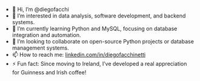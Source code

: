 - 👋 Hi, I’m @diegofacchi
- 👀 I’m interested in data analysis, software development, and backend systems.
- 🌱 I’m currently learning Python and MySQL, focusing on database integration and automation.
- 💞️ I’m looking to collaborate on open-source Python projects or database management systems.
- 📫 How to reach me: [linkedin.com/in/diegofacchinetti](https://www.linkedin.com/in/diegofacchinetti)
- ⚡ Fun fact: Since moving to Ireland, I’ve developed a real appreciation for Guinness and Irish coffee!
